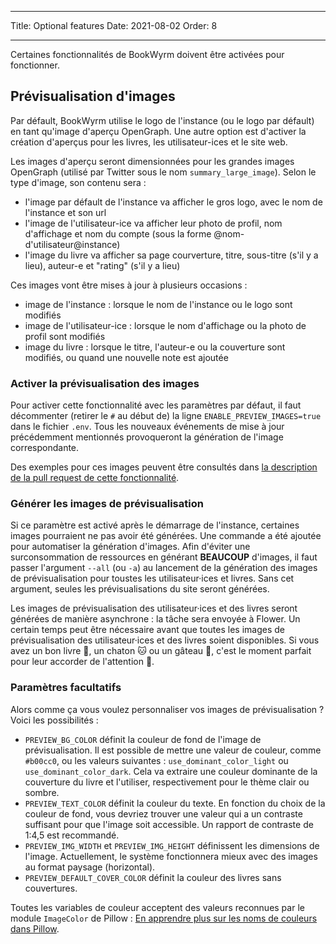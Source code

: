 - - -
Title: Optional features Date: 2021-08-02 Order: 8
- - -

Certaines fonctionnalités de BookWyrm doivent être activées pour fonctionner.

## Prévisualisation d'images

Par défault, BookWyrm utilise le logo de l'instance (ou le logo par défault) en tant qu'image d'aperçu OpenGraph. Une autre option est d'activer la création d'aperçus pour les livres, les utilisateur-ices et le site web.

Les images d'aperçu seront dimensionnées pour les grandes images OpenGraph (utilisé par Twitter sous le nom `summary_large_image`). Selon le type d'image, son contenu sera :

- l'image par défault de l'instance va afficher le gros logo, avec le nom de l'instance et son url
- l'image de l'utilisateur-ice va afficher leur photo de profil, nom d'affichage et nom du compte (sous la forme @nom-d'utilisateur@instance)
- l'image du livre va afficher sa page courverture, titre, sous-titre (s'il y a lieu), auteur-e et "rating" (s'il y a lieu)

Ces images vont être mises à jour à plusieurs occasions :

- image de l'instance : lorsque le nom de l'instance ou le logo sont modifiés
- image de l'utilisateur-ice : lorsque le nom d'affichage ou la photo de profil sont modifiés
- image du livre : lorsque le titre, l'auteur-e ou la couverture sont modifiés, ou quand une nouvelle note est ajoutée

### Activer la prévisualisation des images

Pour activer cette fonctionnalité avec les paramètres par défaut, il faut décommenter (retirer le `#` au début de) la ligne `ENABLE_PREVIEW_IMAGES=true` dans le fichier `.env`. Tous les nouveaux événements de mise à jour précédemment mentionnés provoqueront la génération de l'image correspondante.

Des exemples pour ces images peuvent être consultés dans [la description de la pull request de cette fonctionnalité](https://github.com/bookwyrm-social/bookwyrm/pull/1142#pullrequest-651683886-permalink).

### Générer les images de prévisualisation

Si ce paramètre est activé après le démarrage de l'instance, certaines images pourraient ne pas avoir été générées. Une commande a été ajoutée pour automatiser la génération d'images. Afin d'éviter une surconsommation de ressources en générant **BEAUCOUP** d'images, il faut passer l'argument `--all` (ou `-a`) au lancement de la génération des images de prévisualisation pour toustes les utilisateur·ices et livres. Sans cet argument, seules les prévisualisations du site seront générées.

Les images de prévisualisation des utilisateur·ices et des livres seront générées de manière asynchrone : la tâche sera envoyée à Flower. Un certain temps peut être nécessaire avant que toutes les images de prévisualisation des utilisateur·ices et des livres soient disponibles. Si vous avez un bon livre 📖, un chaton 🐱 ou un gâteau 🍰, c'est le moment parfait pour leur accorder de l'attention 💖.

### Paramètres facultatifs

Alors comme ça vous voulez personnaliser vos images de prévisualisation ? Voici les possibilités :

- `PREVIEW_BG_COLOR` définit la couleur de fond de l'image de prévisualisation. Il est possible de mettre une valeur de couleur, comme `#b00cc0`, ou les valeurs suivantes : `use_dominant_color_light` ou `use_dominant_color_dark`. Cela va extraire une couleur dominante de la couverture du livre et l'utiliser, respectivement pour le thème clair ou sombre.
- `PREVIEW_TEXT_COLOR` définit la couleur du texte. En fonction du choix de la couleur de fond, vous devriez trouver une valeur qui a un contraste suffisant pour que l'image soit accessible. Un rapport de contraste de 1:4,5 est recommandé.
- `PREVIEW_IMG_WIDTH` et `PREVIEW_IMG_HEIGHT` définissent les dimensions de l'image. Actuellement, le système fonctionnera mieux avec des images au format paysage (horizontal).
- `PREVIEW_DEFAULT_COVER_COLOR` définit la couleur des livres sans couvertures.

Toutes les variables de couleur acceptent des valeurs reconnues par le module `ImageColor` de Pillow : [En apprendre plus sur les noms de couleurs dans Pillow](https://pillow.readthedocs.io/en/stable/reference/ImageColor.html#color-names).
